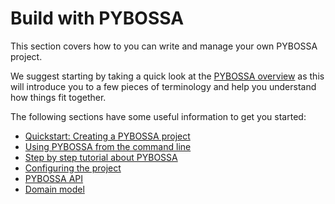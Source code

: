 Build with PYBOSSA
==================

This section covers how to you can write and manage your own PYBOSSA
project.

We suggest starting by taking a quick look at the [PYBOSSA overview](overview.md) as this will
introduce you to a few pieces of terminology and help you understand how things fit together.

The following sections have some useful information to get you started:

 - [Quickstart: Creating a PYBOSSA project](user/overview.md)
 - [Using PYBOSSA from the command line](user/pbs.md)
 - [Step by step tutorial about PYBOSSA](user/tutorial.md)
 - [Configuring the project](user/projet_settings.md)
 - [PYBOSSA API](api.md)
 - [Domain model](model.md)
